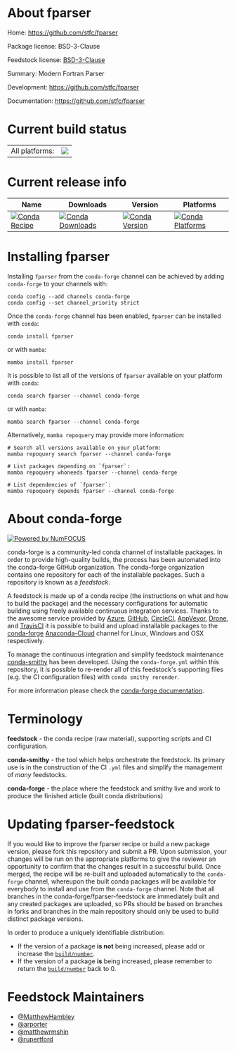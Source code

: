 About fparser
=============

Home: https://github.com/stfc/fparser

Package license: BSD-3-Clause

Feedstock license: [BSD-3-Clause](https://github.com/conda-forge/fparser-feedstock/blob/main/LICENSE.txt)

Summary: Modern Fortran Parser

Development: https://github.com/stfc/fparser

Documentation: https://github.com/stfc/fparser

Current build status
====================


<table><tr><td>All platforms:</td>
    <td>
      <a href="https://dev.azure.com/conda-forge/feedstock-builds/_build/latest?definitionId=8728&branchName=main">
        <img src="https://dev.azure.com/conda-forge/feedstock-builds/_apis/build/status/fparser-feedstock?branchName=main">
      </a>
    </td>
  </tr>
</table>

Current release info
====================

| Name | Downloads | Version | Platforms |
| --- | --- | --- | --- |
| [![Conda Recipe](https://img.shields.io/badge/recipe-fparser-green.svg)](https://anaconda.org/conda-forge/fparser) | [![Conda Downloads](https://img.shields.io/conda/dn/conda-forge/fparser.svg)](https://anaconda.org/conda-forge/fparser) | [![Conda Version](https://img.shields.io/conda/vn/conda-forge/fparser.svg)](https://anaconda.org/conda-forge/fparser) | [![Conda Platforms](https://img.shields.io/conda/pn/conda-forge/fparser.svg)](https://anaconda.org/conda-forge/fparser) |

Installing fparser
==================

Installing `fparser` from the `conda-forge` channel can be achieved by adding `conda-forge` to your channels with:

```
conda config --add channels conda-forge
conda config --set channel_priority strict
```

Once the `conda-forge` channel has been enabled, `fparser` can be installed with `conda`:

```
conda install fparser
```

or with `mamba`:

```
mamba install fparser
```

It is possible to list all of the versions of `fparser` available on your platform with `conda`:

```
conda search fparser --channel conda-forge
```

or with `mamba`:

```
mamba search fparser --channel conda-forge
```

Alternatively, `mamba repoquery` may provide more information:

```
# Search all versions available on your platform:
mamba repoquery search fparser --channel conda-forge

# List packages depending on `fparser`:
mamba repoquery whoneeds fparser --channel conda-forge

# List dependencies of `fparser`:
mamba repoquery depends fparser --channel conda-forge
```


About conda-forge
=================

[![Powered by
NumFOCUS](https://img.shields.io/badge/powered%20by-NumFOCUS-orange.svg?style=flat&colorA=E1523D&colorB=007D8A)](https://numfocus.org)

conda-forge is a community-led conda channel of installable packages.
In order to provide high-quality builds, the process has been automated into the
conda-forge GitHub organization. The conda-forge organization contains one repository
for each of the installable packages. Such a repository is known as a *feedstock*.

A feedstock is made up of a conda recipe (the instructions on what and how to build
the package) and the necessary configurations for automatic building using freely
available continuous integration services. Thanks to the awesome service provided by
[Azure](https://azure.microsoft.com/en-us/services/devops/), [GitHub](https://github.com/),
[CircleCI](https://circleci.com/), [AppVeyor](https://www.appveyor.com/),
[Drone](https://cloud.drone.io/welcome), and [TravisCI](https://travis-ci.com/)
it is possible to build and upload installable packages to the
[conda-forge](https://anaconda.org/conda-forge) [Anaconda-Cloud](https://anaconda.org/)
channel for Linux, Windows and OSX respectively.

To manage the continuous integration and simplify feedstock maintenance
[conda-smithy](https://github.com/conda-forge/conda-smithy) has been developed.
Using the ``conda-forge.yml`` within this repository, it is possible to re-render all of
this feedstock's supporting files (e.g. the CI configuration files) with ``conda smithy rerender``.

For more information please check the [conda-forge documentation](https://conda-forge.org/docs/).

Terminology
===========

**feedstock** - the conda recipe (raw material), supporting scripts and CI configuration.

**conda-smithy** - the tool which helps orchestrate the feedstock.
                   Its primary use is in the construction of the CI ``.yml`` files
                   and simplify the management of *many* feedstocks.

**conda-forge** - the place where the feedstock and smithy live and work to
                  produce the finished article (built conda distributions)


Updating fparser-feedstock
==========================

If you would like to improve the fparser recipe or build a new
package version, please fork this repository and submit a PR. Upon submission,
your changes will be run on the appropriate platforms to give the reviewer an
opportunity to confirm that the changes result in a successful build. Once
merged, the recipe will be re-built and uploaded automatically to the
`conda-forge` channel, whereupon the built conda packages will be available for
everybody to install and use from the `conda-forge` channel.
Note that all branches in the conda-forge/fparser-feedstock are
immediately built and any created packages are uploaded, so PRs should be based
on branches in forks and branches in the main repository should only be used to
build distinct package versions.

In order to produce a uniquely identifiable distribution:
 * If the version of a package **is not** being increased, please add or increase
   the [``build/number``](https://docs.conda.io/projects/conda-build/en/latest/resources/define-metadata.html#build-number-and-string).
 * If the version of a package **is** being increased, please remember to return
   the [``build/number``](https://docs.conda.io/projects/conda-build/en/latest/resources/define-metadata.html#build-number-and-string)
   back to 0.

Feedstock Maintainers
=====================

* [@MatthewHambley](https://github.com/MatthewHambley/)
* [@arporter](https://github.com/arporter/)
* [@matthewrmshin](https://github.com/matthewrmshin/)
* [@rupertford](https://github.com/rupertford/)

